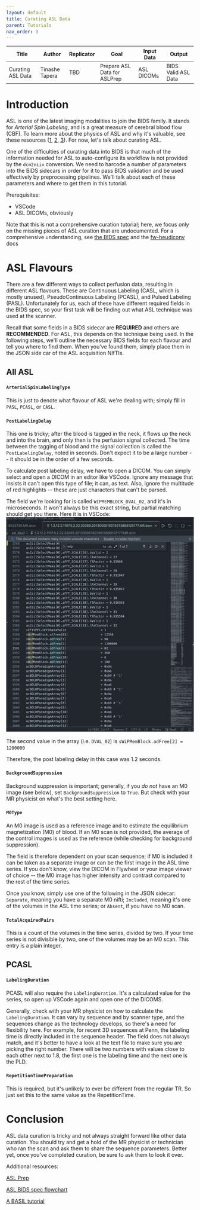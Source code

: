 ```yaml
---
layout: default
title: Curating ASL Data
parent: Tutorials
nav_order: 3
---
```


| Title | Author | Replicator | Goal | Input Data | Output |
| ----- | ------ | ---------- | ---- | ---------- | ------ |
| Curating ASL Data | Tinashe Tapera | TBD | Prepare ASL Data for ASLPrep | ASL DICOMs | BIDS Valid ASL Data |

# Introduction
ASL is one of the latest imaging modalities to join the BIDS family. It stands for *Arterial Spin Labeling*, and is a great measure of cerebral blood flow (CBF). To learn more about the physics of ASL and why it's valuable, see these resources ([1](https://mriquestions.com/uploads/3/4/5/7/34572113/asl_review_1156841300209x_1-s2.0-s221156841300209x-main.pdf), [2](https://www.hindawi.com/journals/ijbi/2012/818456/), [3](https://pubmed.ncbi.nlm.nih.gov/24715426/)). For now, let's talk about curating ASL.

One of the difficulties of curating data into BIDS is that much of the information needed for ASL to auto-configure its workflow is not provided by the `dcm2niix` conversion. We need to harcode a number of parameters into the BIDS sidecars in order for it to pass BIDS validation and be used effectively by preprocessing pipelines. We'll talk about each of these parameters and where to get them in this tutorial.

Prerequisites:

- VSCode 
- ASL DICOMs, obviously

Note that this is not a comprehensive curation tutorial; here, we focus only on the missing pieces of ASL curation that are undocumented. For a comprehensive understanding, see [the BIDS spec](https://bids-specification.readthedocs.io/en/stable/) and the [fw-heudiconv](https://fw-heudiconv.readthedocs.io/en/latest/) docs

# ASL Flavours

There are a few different ways to collect perfusion data, resulting in different ASL flavours. These are Continuous Labeling (CASL, which is mostly unused), PseudoContinuous Labeling (PCASL), and Pulsed Labeling (PASL). Unfortunately for us, each of these have different required fields in the BIDS spec, so your first task will be finding out what ASL technique was used at the scanner.

Recall that some fields in a BIDS sidecar are **REQUIRED** and others are **RECOMMENDED**. For ASL, this depends on the technique being used. In the following steps, we'll outline the necessary BIDS fields for each flavour and tell you where to find them. When you've found them, simply place them in the JSON side car of the ASL acquisition NIfTIs.

## All ASL

#### `ArterialSpinLabelingType`

This is just to denote what flavour of ASL we're dealing with; simply fill in `PASL`, `PCASL`, or `CASL`.

#### `PostLabelingDelay`

This one is tricky; after the blood is tagged in the neck, it flows up the neck and into the brain, and only then is the perfusion signal collected. The time between the tagging of blood and the signal collection is called the `PostLabelingDelay`, noted in seconds. Don't expect it to be a large number -- it should be in the order of a few seconds.

To calculate post labeling delay, we have to open a DICOM. You can simply select and open a DICOM in an editor like VSCode. Ignore any message that insists it can't open this type of file; it can, as text. Also, ignore the multitude of red highlights -- these are just characters that can't be parsed.

The field we're looking for is called `WIPMEMBLOCK_DVAL_02`, and it's in microseconds. It won't always be this exact string, but partial matching should get you there. Here it is in VSCode:
<img src="/assets/images/vscode_wipmem.png" alt="" >

The second value in the array (i.e. `DVAL_02`) is `sWiPMemBlock.adFree[2] = 1200000`

Therefore, the post labeling delay in this case was 1.2 seconds.

#### `BackgroundSuppression`

Background suppression is important; generally, if you *do not* have an M0 image (see below), set `BackgroundSuppression` to `True`. But check with your MR physicist on what's the best setting here.

#### `M0Type`

An M0 image is used as a reference image and to estimate the equilibrium magnetization (M0) of blood. If an M0 scan is not provided, the average of the control images is used as the reference (while checking for background suppression). 

The field is therefore dependent on your scan sequence; if M0 is included it can be taken as a separate image or can be the first image in the ASL time series. If you don't know, view the DICOM in Flywheel or your image viewer of choice -- the M0 image has higher intensity and contrast compared to the rest of the time series.

Once you know, simply use one of the following in the JSON sidecar: `Separate`, meaning you have a separate M0 nifti; `Included`, meaning it's one of the volumes in the ASL time series; or `Absent`, if you have no M0 scan.

#### `TotalAcquiredPairs`

This is a count of the volumes in the time series, divided by two. If your time series is not divisible by two, one of the volumes may be an M0 scan. This entry is a plain integer.

## PCASL

#### `LabelingDuration`

PCASL will also require the `LabelingDuration`. It's a calculated value for the series, so open up VSCode again and open one of the DICOMS.

Generally, check with your MR physicist on how to calculate the `LabelingDuration`. It can vary by sequence and by scanner type, and the sequences change as the technology develops, so there's a need for flexibility here. For example, for recent 3D sequences at Penn, the labeling time is directly included in the sequence header. The field does not always match, and it's better to have a look at the text file to make sure you are picking the right number. There will be two numbers with values close to each other next to 1.8, the first one is the labeling time and the next one is the PLD. 

#### `RepetitionTimePreparation`

This is required, but it's unlikely to ever be different from the regular TR. So just set this to the same value as the RepetitionTime.

# Conclusion

ASL data curation is tricky and not always straight forward like other data curation. You should try and get a hold of the MR physicist or technician who ran the scan and ask them to share the sequence parameters. Better yet, once you've completed curation, be sure to ask them to look it over.

Additional resources:

[ASL Prep](https://aslprep.readthedocs.io/en/latest/)

[ASL BIDS spec flowchart](https://bids-specification.readthedocs.io/en/stable/99-appendices/12-arterial-spin-labeling.html#flowchart-based-on-dependency-table)

[A BASIL tutorial](https://asl-docs.readthedocs.io/en/latest/gui_tutorial.html)
